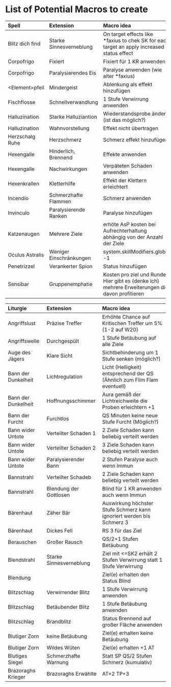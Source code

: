 # List of Potential Macros to create

| Spell            | Extension               | Macro idea                                                                                      |
|:-----------------|:------------------------|:------------------------------------------------------------------------------------------------|
| Blitz dich find  | Starke Sinnesverneblung | On target effects like *faxius to chek SK for each target an apply increased status effect      |
| Corpofrigo       | Fixiert                 | Fixiert für 1 KR anwenden                                                                       |
| Corpofrigo       | Paralysierendes Eis     | Paralyse anwenden (wie alter *faxius)                                                           |
| \<Element\>pfeil | Mindergeist             | Ablenkung als effekt hinzufügen                                                                 |
| Fischflosse      | Schnellverwandlung      | 1 Stufe Verwirrung anwenden                                                                     |
| Halluzination    | Starke Halluziantion    | Wiederstandsprobe ändern (ist das möglich?)                                                     |
| Halluzination    | Wahnvorstellung         | Effekt nicht übertragen                                                                         |
| Herzschalg Ruhe  | Herzschmerz             | Schmerz effekt hinzufügen                                                                       |
| Hexengalle       | Hinderlich, Brennend    | Effekte anwenden                                                                                |
| Hexengalle       | Nachwirkungen           | Verpäteten Schaden anwenden                                                                     |
| Hexenkrallen     | Kletterhilfe            | Effekt der Klettern erleichtert                                                                 |
| Incendio         | Schmerzhafte Flammen    | Schmerz anwenden                                                                                |
| Invinculo        | Paralysierende Ranken   | Paralyse hinzufügen                                                                             |
| Katzenaugen      | Mehrere Ziele           | erhöte AsP kosten bei Aufrechterhaltung abhängig von der Anzahl der Ziele                       |
| Oculus Astralis  | Weniger Einschränkungen | system.skillModifiers.global -1                                                                 |
| Penetrizzel      | Verankerter Spion       | Status hinzufügen                                                                               |
| Sensibar         | Gruppenemphatie         | Kosten pro ziel und Runde. Hier gibt es (denke ich) mehrere Erweiterungen die davon profitieren |

| Liturgie         | Extension               | Macro idea                                                                                 |
|:-----------------|:------------------------|:-------------------------------------------------------------------------------------------|
| Angriffslust     | Präzise Treffer         | Erhöhte Chance auf Kritischen Treffer um 5% (1-2 auf W20)                                  |
| Angriffswelle    | Durchgespült            | 1 Stufe Betäubung auf alle Ziele                                                           |
| Auge des Jägers  | Klare Sicht             | Sichtbehinderung um 1 Stufe senken (möglich?)                                              |
| Bann der Dunkelheit | Lichtregulation      | Licht (Helligkeit) entsprechend der QS (Ähnlich zum Flim Flam eventuell)                   |
| Bann der Dunkelheit | Hoffnungsschimmer    | Aura gemäß der Lichtreichweite die Proben erleichtern +1                                   |
| Bann der Furcht  | Furchtlos               | QS Minuten keine neue Stufe Furcht (Möglich?)                                              |
| Bann wider Untote| Verteilter Schaden 1    | 2 Ziele Schaden kann beliebig verteilt werden                                              |
| Bann wider Untote| Verteilter Schaden 2    | 3 Ziele Schaden kann beliebig verteilt werden                                              |
| Bann wider Untote| Paralysierender Bann    | 2 Stufen Paralyse auch wenn Immun                                                          |
| Bannstrahl       | Verteilter Schadeb      | 2 Ziele Schaden kann beliebig verteilt werden                                              |
| Bannstrahl       | Blendung der Gottlosen  | Blind für 1 KR anwenden auch wenn Immun                                                    |
| Bärenhaut        | Zäher Bär               | Auswirkung höchster Stufe Schmerz kann ignoriert werden bis Schmerz 3                      |
| Bärenhaut        | Dickes Fell             | RS 3 für das Ziel                                                                          |
| Berauschen       | Großer Rausch           | QS/2+1 Stufen Betäubung                                                                    |
| Blendstrahl      | Starke Sinnesverneblung | Ziel mit <=SK2 erhält 2 Stufen Verwirrung statt 1 Stufe Verwirrung                         |
| Blendung         |                         | Ziel(e) erhalten den Status Blind                                                          |
| Blitzschlag      | Verwirrender Blitz      | 1 Stufe Verwirrung anwenden                                                                |
| Blitzschlag      | Betäubender Blitz       | 1 Stufe Betäubung anwenden                                                                 |
| Blitzschlag      | Brandblitz              | Status Brennend auf großer Fläche anwenden                                                 |
| Blutiger Zorn    | keine Betäubung         | Ziel(e) erhalten keine Betäubung                                                           |
| Blutiger Zorn    | Wildes Wüten            | Ziel(e) erhalten +1 AT                                                                     |
| Blutiges Siegel  | Schmerzhafte Warnung    | Statt SP QS/2 Stufen Schmerz (kumulativ)                                                   |
| Brazoraghs Krieger | Brazoraghs Erwählte   | AT+2 TP+3                                                                                  |
